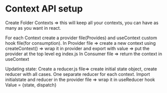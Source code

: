 # Context API setup 
Create Folder Contexts => this will keep all your contexts, you can have as many as you want in react. 

For each Context create a provider file(Provides) and useContext custom hook file(for consumption). 
In Provider file => create a new context using createContext() => wrap it in provider and export with value => put the provider at the top level eg index.js 
In Consumer file => return the context in useContext

Updating state:
Create a reducer.js file=> create initial state object, create reducer with all cases. One separate reducer for each context. 
Import initialstate and reducer in the provider file => wrap it in useReducer hook 
Value = {state, dispatch}

